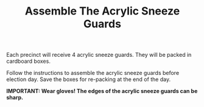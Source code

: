 ﻿---
section: "BEFORE ELECTION DAY"
title: "Slide 17"
title: "Assemble The Acrylic Sneeze Guards"
layout: slide
---

Each precinct will receive 4 acrylic sneeze guards. They will be packed in cardboard boxes.

Follow the instructions to assemble the acrylic sneeze guards before election day. Save the boxes for re-packing at the end of the day.

**IMPORTANT: Wear gloves! The edges of the acrylic sneeze guards can be sharp.**